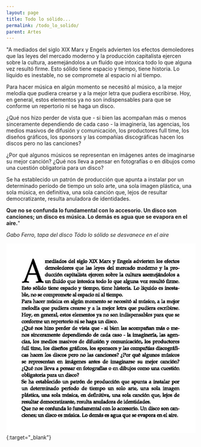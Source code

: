 ```yaml
---
layout: page
title: Todo lo sólido...
permalink: /todo_lo_solido/
parent: Artes
---
```


"A mediados del siglo XIX Marx y Engels advierten los efectos demoledores que las leyes del mercado moderno y la producción capitalista ejercen sobre la cultura, asemejándolos a un fluído que intoxica todo lo que alguna vez resultó firme. Esto sólido tiene espacio y tiempo, tiene historia. Lo líquido es inestable, no se compromete al espacio ni al tiempo.

Para hacer música en algún momento se necesitó al músico, a la mejor melodía que pudiera crearse y a la mejor letra que pudiera escribirse. Hoy, en general, estos elementos ya no son indispensables para que se conforme un repertorio ni se haga un disco.

¿Qué nos hizo perder de vista que - si bien las acompañan más o menos sinceramente dependiendo de cada caso - la imaginería, las agencias, los medios masivos de difusión y comunicación, los productores full time, los diseños gráficos, los sponsors y las compañías discográficas hacen los discos pero no las canciones?

¿Por qué algunos músicos se representan en imágenes antes de imaginarse su mejor canción? ¿Qué nos lleva a pensar en fotografías o en dibujos como una cuestión obligatoria para un disco?

Se ha establecido un patrón de producción que apunta a instalar por un determinado período de tiempo un solo arte, una sola imagen plástica, una sola música, en definitiva, una sola canción que, lejos de resultar democratizante, resulta anuladora de identidades.

**Que no se confunda lo fundamental con lo accesorio. Un disco son canciones; un disco es música. Lo demás es agua que se evapora en el aire.**"

_Gabo Ferro, tapa del disco Tódo lo sólido se desvanece en el aire_

[![image](../assets/images/gabo_todo-lo-solido.jpeg)](https://youtu.be/m04hKq9DETw?feature=shared){:target="\_blank"}
